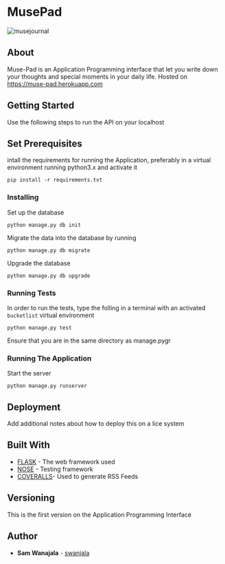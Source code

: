 # MusePad

![musejournal](https://user-images.githubusercontent.com/24252450/41875468-9e509112-78d3-11e8-894d-78a9f67f007b.png)


## About 
Muse-Pad is an Application Programming interface that let you write down your thoughts and special moments in your daily life.
Hosted on https://muse-pad.herokuapp.com

## Getting Started

Use the following steps to run the API on your localhost

## Set Prerequisites
intall the requirements for running the Application, preferably in a virtual environment running python3.x and activate it

```
pip install -r requirements.txt

```
### Installing

Set up the database

```
python manage.py db init

```

Migrate the data into the database by running 

```
python manage.py db migrate

```
Upgrade the database

```
python manage.py db upgrade

```

### Running Tests

In order to run the tests, type the folling in a terminal with an activated `bucketlist` virtual environment

```
python manage.py test

```
Ensure that you are in the same directory as manage.pygr

### Running The Application 

Start the server

```
python manage.py runserver

```

## Deployment
Add additional notes about how to deploy this on a lice system

## Built With 

* [FLASK](https://flask/pocoo.org) - The web framework used
* [NOSE](https://nose.readthedocs.io/en/latest/) - Testing framework
* [COVERALLS](https://coveralls.io/)- Used to generate RSS Feeds 

## Versioning

This is the first version on the Application Programming Interface 

## Author
* **Sam Wanajala** - [swanjala](https://github.com/swanjala)